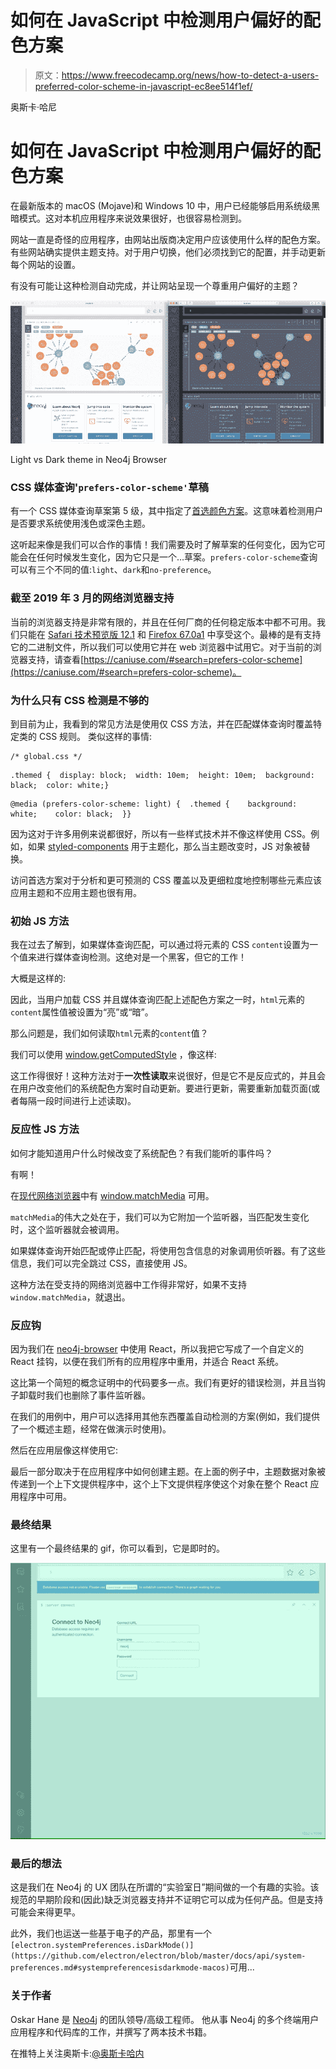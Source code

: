 # 如何在 JavaScript 中检测用户偏好的配色方案

> 原文：<https://www.freecodecamp.org/news/how-to-detect-a-users-preferred-color-scheme-in-javascript-ec8ee514f1ef/>

奥斯卡·哈尼

# 如何在 JavaScript 中检测用户偏好的配色方案

在最新版本的 macOS (Mojave)和 Windows 10 中，用户已经能够启用系统级黑暗模式。这对本机应用程序来说效果很好，也很容易检测到。

网站一直是奇怪的应用程序，由网站出版商决定用户应该使用什么样的配色方案。有些网站确实提供主题支持。对于用户切换，他们必须找到它的配置，并手动更新每个网站的设置。

有没有可能让这种检测自动完成，并让网站呈现一个尊重用户偏好的主题？

![1*QPIhIZte1bW0DKQoLoXwxw](img/478aa8dfe9aa5de207e6e7daf20e9caa.png)

Light vs Dark theme in Neo4j Browser

### CSS 媒体查询'`prefers-color-scheme'`草稿

有一个 CSS 媒体查询草案第 5 级，其中指定了[首选颜色方案](https://drafts.csswg.org/mediaqueries-5/#descdef-media-prefers-color-scheme)。这意味着检测用户是否要求系统使用浅色或深色主题。

这听起来像是我们可以合作的事情！我们需要及时了解草案的任何变化，因为它可能会在任何时候发生变化，因为它只是一个…草案。`prefers-color-scheme`查询可以有三个不同的值:`light`、`dark`和`no-preference`。

### 截至 2019 年 3 月的网络浏览器支持

当前的浏览器支持是非常有限的，并且在任何厂商的任何稳定版本中都不可用。我们只能在 [Safari 技术预览版 12.1](https://developer.apple.com/safari/technology-preview/) 和 [Firefox 67.0a1](https://www.mozilla.org/en-US/firefox/67.0a1/releasenotes/) 中享受这个。最棒的是有支持它的二进制文件，所以我们可以使用它并在 web 浏览器中试用它。对于当前的浏览器支持，请查看[https://caniuse.com/#search=prefers-color-scheme](https://caniuse.com/#search=prefers-color-scheme)。

### 为什么只有 CSS 检测是不够的

到目前为止，我看到的常见方法是使用仅 CSS 方法，并在匹配媒体查询时覆盖特定类的 CSS 规则。
类似这样的事情:

```
/* global.css */
```

```
.themed {  display: block;  width: 10em;  height: 10em;  background: black;  color: white;}
```

```
@media (prefers-color-scheme: light) {  .themed {    background: white;    color: black;  }}
```

因为这对于许多用例来说都很好，所以有一些样式技术并不像这样使用 CSS。例如，如果 [styled-components](https://www.styled-components.com) 用于主题化，那么当主题改变时，JS 对象被替换。

访问首选方案对于分析和更可预测的 CSS 覆盖以及更细粒度地控制哪些元素应该应用主题和不应用主题也很有用。

### 初始 JS 方法

我在过去了解到，如果媒体查询匹配，可以通过将元素的 CSS `content`设置为一个值来进行媒体查询检测。这绝对是一个黑客，但它的工作！

大概是这样的:

因此，当用户加载 CSS 并且媒体查询匹配上述配色方案之一时，`html`元素的`content`属性值被设置为“亮”或“暗”。

那么问题是，我们如何读取`html`元素的`content`值？

我们可以使用 [window.getComputedStyle](https://developer.mozilla.org/en-US/docs/Web/API/Window/getComputedStyle) ，像这样:

这工作得很好！这种方法对于**一次性读取**来说很好，但是它不是反应式的，并且会在用户改变他们的系统配色方案时自动更新。要进行更新，需要重新加载页面(或者每隔一段时间进行上述读取)。

### 反应性 JS 方法

如何才能知道用户什么时候改变了系统配色？有我们能听的事件吗？

有啊！

在[现代网络浏览器](https://caniuse.com/#feat=matchmedia)中有 [window.matchMedia](https://developer.mozilla.org/en-US/docs/Web/API/Window/matchMedia) 可用。

`matchMedia`的伟大之处在于，我们可以为它附加一个监听器，当匹配发生变化时，这个监听器就会被调用。

如果媒体查询开始匹配或停止匹配，将使用包含信息的对象调用侦听器。有了这些信息，我们可以完全跳过 CSS，直接使用 JS。

这种方法在受支持的网络浏览器中工作得非常好，如果不支持`window.matchMedia`，就退出。

### 反应钩

因为我们在 [neo4j-browser](https://github.com/neo4j/neo4j-browser) 中使用 React，所以我把它写成了一个自定义的 React 挂钩，以便在我们所有的应用程序中重用，并适合 React 系统。

这比第一个简短的概念证明中的代码要多一点。我们有更好的错误检测，并且当钩子卸载时我们也删除了事件监听器。

在我们的用例中，用户可以选择用其他东西覆盖自动检测的方案(例如，我们提供了一个概述主题，经常在做演示时使用)。

然后在应用层像这样使用它:

最后一部分取决于在应用程序中如何创建主题。在上面的例子中，主题数据对象被传递到一个上下文提供程序中，这个上下文提供程序使这个对象在整个 React 应用程序中可用。

### 最终结果

这里有一个最终结果的 gif，你可以看到，它是即时的。

![1*dp2Nj97f12YMhEXuUiybTA](img/15b1d60c61299975d89377ad210df65b.png)

### 最后的想法

这是我们在 Neo4j 的 UX 团队在所谓的“实验室日”期间做的一个有趣的实验。该规范的早期阶段和(因此)缺乏浏览器支持并不证明它可以成为任何产品。但是支持可能会来得更早。

此外，我们也运送一些基于电子的产品，那里有一个`[electron.systemPreferences.isDarkMode()](https://github.com/electron/electron/blob/master/docs/api/system-preferences.md#systempreferencesisdarkmode-macos)`可用...

### 关于作者

Oskar Hane 是 [Neo4j](https://neo4j.com) 的团队领导/高级工程师。
他从事 Neo4j 的多个终端用户应用程序和代码库的工作，并撰写了两本技术书籍。

在推特上关注奥斯卡:[@奥斯卡哈内](https://twitter.com/oskarhane)